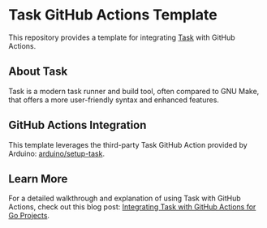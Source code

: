 # Task GitHub Actions Template

This repository provides a template for integrating [Task](https://taskfile.dev/) with GitHub Actions.

## About Task

Task is a modern task runner and build tool, often compared to GNU Make, that offers a more user-friendly syntax and enhanced features.

## GitHub Actions Integration

This template leverages the third-party Task GitHub Action provided by Arduino: [arduino/setup-task](https://github.com/arduino/setup-task).

## Learn More

For a detailed walkthrough and explanation of using Task with GitHub Actions, check out this blog post: [Integrating Task with GitHub Actions for Go Projects](https://dev.classmethod.jp/articles/go-task-github-actions-integration/).